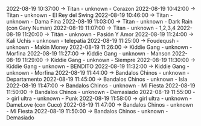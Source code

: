 2022-08-19 10:37:00 -> Titan - unknown - Corazon
2022-08-19 10:42:00 -> Titan - unknown - El Rey del Swing
2022-08-19 10:46:00 -> Titan - unknown - Dama Fina
2022-08-19 11:03:00 -> Titan - unknown - Dark Rain (con Gary Numan)
2022-08-19 11:07:00 -> Titan - unknown - 1,2,3,4
2022-08-19 11:20:00 -> Titán - unknown - Pasión Y Amor
2022-08-19 11:24:00 -> Kali Uchis - unknown - telepatía
2022-08-19 11:25:00 -> Foudeqush - unknown - Makin Money
2022-08-19 11:26:00 -> Kiddie Gang - unknown - Morfina
2022-08-19 11:27:00 -> Kiddie Gang - unknown - Manson
2022-08-19 11:29:00 -> Kiddie Gang - unknown - Siempre
2022-08-19 11:30:00 -> Kiddie Gang - unknown - BENDITO
2022-08-19 11:32:00 -> Kiddie Gang - unknown - Morfina
2022-08-19 11:44:00 -> Bandalos Chinos - unknown - Departamento
2022-08-19 11:45:00 -> Bandalos Chinos - unknown - Isla
2022-08-19 11:47:00 -> Bandalos Chinos - unknown - Mi Fiesta
2022-08-19 11:50:00 -> Bandalos Chinos - unknown - Demasiado
2022-08-19 11:55:00 -> girl ultra - unknown - Punk
2022-08-19 11:58:00 -> girl ultra - unknown - DameLove (con Cuco)
2022-08-19 11:47:00 -> Bandalos Chinos - unknown - Mi Fiesta
2022-08-19 11:50:00 -> Bandalos Chinos - unknown - Demasiado
